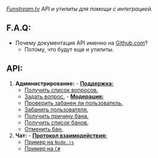 *[Funstream.tv](http://funstream.tv) API и утилиты для помощи с интеграцией.*

F.A.Q:
------------------
  - Почему документация API именно на [Github.com](https://github.com/)?
    - Потому, что будут еще и утилиты.

API:
------------------
  1. **Администрирование:**
    - [**Поддержка:**](admin.md#Поддержка)  
      - [Получить список вопросов.](admin.md#Получить-список-вопросов)
      - [Задать вопрос.](admin.md#Задать-вопрос)
    - [**Модерация:**](admin.md#Модерация)  
      - [Проверить забанен ли пользователь.](admin.md#Проверить-забанен-ли-пользователь)
      - [Забанить пользователя.](admin.md#Забанить-пользователя)
      - [Получить причину бана.](admin.md#Получить-причину-бана)
      - [Получить список банов.](admin.md#Получить-список-банов)
      - [Отменить бан.](admin.md#Отменить-бан)
  2. **Чат:**
    - [**Протокол взаимодействия:**](chat.md#Протокол-взаимодействия)  
      - [Пример на `Node.js`](chat.md#Примеры-использования-на-nodejs)
      - [Пример на `C#`](chat.md#Примеры-использования-на-c)
